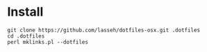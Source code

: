 # Install
```
git clone https://github.com/lasseh/dotfiles-osx.git .dotfiles
cd .dotfiles
perl mklinks.pl --dotfiles
```


